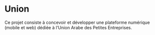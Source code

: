 # Union
Ce projet consiste à concevoir et développer une plateforme numérique (mobile et web) dédiée à l’Union Arabe des Petites Entreprises. 
